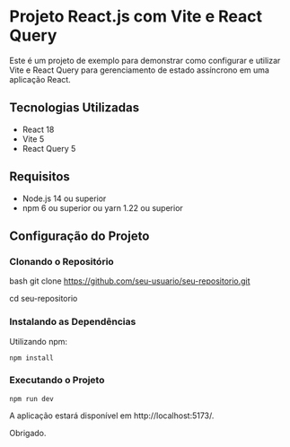 # Projeto React.js com Vite e React Query

Este é um projeto de exemplo para demonstrar como configurar e utilizar Vite e React Query para gerenciamento de estado assíncrono em uma aplicação React.

## Tecnologias Utilizadas

- React 18
- Vite 5
- React Query 5

## Requisitos

- Node.js 14 ou superior
- npm 6 ou superior ou yarn 1.22 ou superior

## Configuração do Projeto

### Clonando o Repositório

bash
git clone https://github.com/seu-usuario/seu-repositorio.git

cd seu-repositorio

### Instalando as Dependências

Utilizando npm:

```npm install```

### Executando o Projeto

```npm run dev```

A aplicação estará disponível em http://localhost:5173/.

Obrigado.
